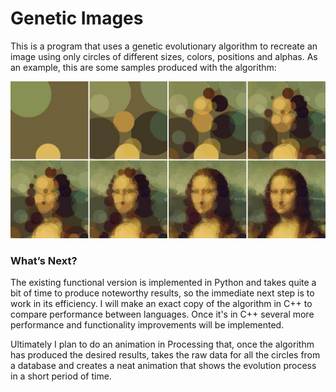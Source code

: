 # Genetic Images

This is a program that uses a genetic evolutionary algorithm to recreate an image using only circles of different sizes, colors, positions and alphas. As an example, this are some samples produced with the algorithm:

<p align="center">
  <img src="https://raw.githubusercontent.com/bryan138/genetic-images/master/demo.jpg" />
</p>


### What’s Next?
The existing functional version is implemented in Python and takes quite a bit of time to produce noteworthy results, so the immediate next step is to work in its efficiency. I will make an exact copy of the algorithm in C++ to compare performance between languages. Once it's in C++ several more performance and functionality improvements will be implemented.

Ultimately I plan to do an animation in Processing that, once the algorithm has produced the desired results, takes the raw data for all the circles from a database and creates a neat animation that shows the evolution process in a short period of time.
